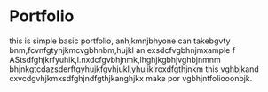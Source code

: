 # Portfolio
this is simple basic portfolio, anhjkmnjbhyone can takebgvty bnm,fcvnfgtyhjkmcvgbhnbm,hujkl an exsdcfvgbhnjmxample f AStsdfghjkrfyuhik,l.nxdcfgvbhjnmk,lhghjkgbhjvghbjnmnm bhjnkgtcdazsderftgyhujkfgvhjukl,yhujiklroxdfgthjnkm this vghbjkand cxvcdgvhjkmxsdfghjndfgthjkanghjkx make por vgbhjntfoliooonbjk.
